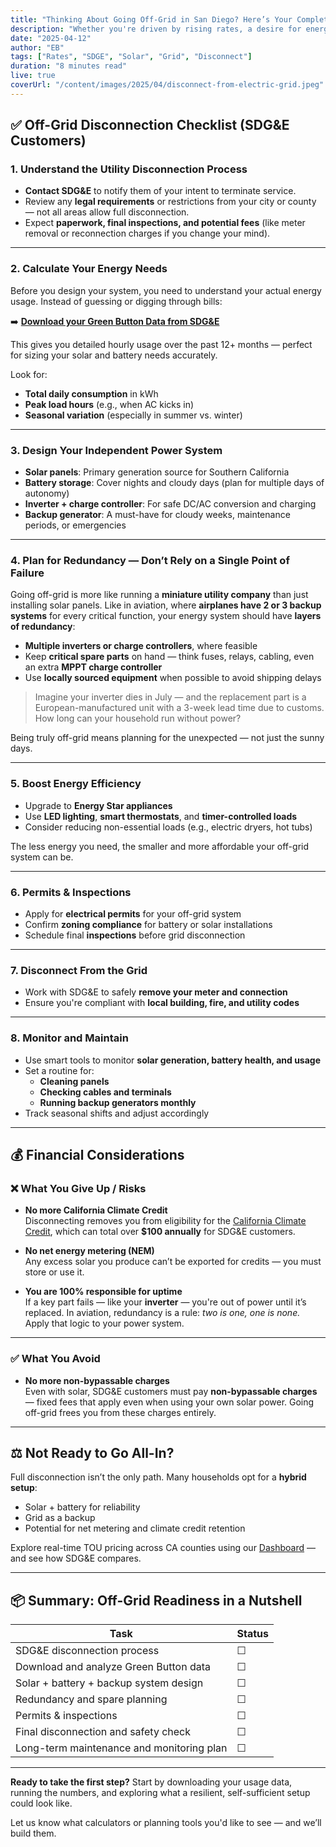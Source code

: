 ```yaml
---
title: "Thinking About Going Off-Grid in San Diego? Here’s Your Complete Checklist"
description: "Whether you're driven by rising rates, a desire for energy independence, or frustration with changing utility policies, living 'off the grid' is a bold move — and one that requires careful planning. If you're a customer of **San Diego Gas & Electric (SDG&E)**, here’s a complete checklist to guide your journey."
date: "2025-04-12"
author: "EB"
tags: ["Rates", "SDGE", "Solar", "Grid", "Disconnect"]
duration: "8 minutes read"
live: true
coverUrl: "/content/images/2025/04/disconnect-from-electric-grid.jpeg"
---
```


## ✅ Off-Grid Disconnection Checklist (SDG&E Customers)

### 1. Understand the Utility Disconnection Process
- **Contact SDG&E** to notify them of your intent to terminate service.
- Review any **legal requirements** or restrictions from your city or county — not all areas allow full disconnection.
- Expect **paperwork, final inspections, and potential fees** (like meter removal or reconnection charges if you change your mind).

---

### 2. Calculate Your Energy Needs

Before you design your system, you need to understand your actual energy usage. Instead of guessing or digging through bills:

➡️ [**Download your Green Button Data from SDG&E**](https://mykwhnow.com/blog/post-006-how-to-download-my-green-data-from-myeneregycenter)

This gives you detailed hourly usage over the past 12+ months — perfect for sizing your solar and battery needs accurately.

Look for:
- **Total daily consumption** in kWh
- **Peak load hours** (e.g., when AC kicks in)
- **Seasonal variation** (especially in summer vs. winter)

---

### 3. Design Your Independent Power System
- **Solar panels**: Primary generation source for Southern California
- **Battery storage**: Cover nights and cloudy days (plan for multiple days of autonomy)
- **Inverter + charge controller**: For safe DC/AC conversion and charging
- **Backup generator**: A must-have for cloudy weeks, maintenance periods, or emergencies

---

### 4. Plan for Redundancy — Don’t Rely on a Single Point of Failure

Going off-grid is more like running a **miniature utility company** than just installing solar panels. Like in aviation, where **airplanes have 2 or 3 backup systems** for every critical function, your energy system should have **layers of redundancy**:

- **Multiple inverters or charge controllers**, where feasible
- Keep **critical spare parts** on hand — think fuses, relays, cabling, even an extra **MPPT charge controller**
- Use **locally sourced equipment** when possible to avoid shipping delays

> Imagine your inverter dies in July — and the replacement part is a European-manufactured unit with a 3-week lead time due to customs. How long can your household run without power?

Being truly off-grid means planning for the unexpected — not just the sunny days.

---

### 5. Boost Energy Efficiency
- Upgrade to **Energy Star appliances**
- Use **LED lighting**, **smart thermostats**, and **timer-controlled loads**
- Consider reducing non-essential loads (e.g., electric dryers, hot tubs)

The less energy you need, the smaller and more affordable your off-grid system can be.

---

### 6. Permits & Inspections
- Apply for **electrical permits** for your off-grid system
- Confirm **zoning compliance** for battery or solar installations
- Schedule final **inspections** before grid disconnection

---

### 7. Disconnect From the Grid
- Work with SDG&E to safely **remove your meter and connection**
- Ensure you're compliant with **local building, fire, and utility codes**

---

### 8. Monitor and Maintain
- Use smart tools to monitor **solar generation, battery health, and usage**
- Set a routine for:
  - **Cleaning panels**
  - **Checking cables and terminals**
  - **Running backup generators monthly**
- Track seasonal shifts and adjust accordingly

---

## 💰 Financial Considerations

### ❌ What You Give Up / Risks

- **No more California Climate Credit**  
  Disconnecting removes you from eligibility for the [California Climate Credit](https://www.cpuc.ca.gov/climatecredit/), which can total over **$100 annually** for SDG&E customers.

- **No net energy metering (NEM)**  
  Any excess solar you produce can’t be exported for credits — you must store or use it.

- **You are 100% responsible for uptime**  
  If a key part fails — like your **inverter** — you're out of power until it’s replaced. In aviation, redundancy is a rule: _two is one, one is none._ Apply that logic to your power system.

---

### ✅ What You Avoid

- **No more non-bypassable charges**  
  Even with solar, SDG&E customers must pay **non-bypassable charges** — fixed fees that apply even when using your own solar power. Going off-grid frees you from these charges entirely.

---

## ⚖️ Not Ready to Go All-In?

Full disconnection isn’t the only path. Many households opt for a **hybrid setup**:
- Solar + battery for reliability
- Grid as a backup
- Potential for net metering and climate credit retention

Explore real-time TOU pricing across CA counties using our [Dashboard](https://mykwhnow.com/tools/dashboard) — and see how SDG&E compares.

---

## 📦 Summary: Off-Grid Readiness in a Nutshell

| Task | Status |
|------|--------|
| SDG&E disconnection process | ☐ |
| Download and analyze Green Button data | ☐ |
| Solar + battery + backup system design | ☐ |
| Redundancy and spare planning | ☐ |
| Permits & inspections | ☐ |
| Final disconnection and safety check | ☐ |
| Long-term maintenance and monitoring plan | ☐ |

---

**Ready to take the first step?** Start by downloading your usage data, running the numbers, and exploring what a resilient, self-sufficient setup could look like.

Let us know what calculators or planning tools you'd like to see — and we’ll build them.

